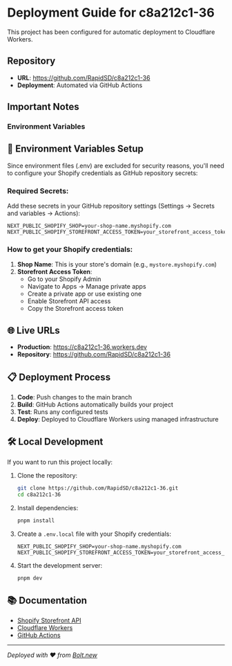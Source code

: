 # Deployment Guide for c8a212c1-36

This project has been configured for automatic deployment to Cloudflare Workers.

## Repository

- **URL**: https://github.com/RapidSD/c8a212c1-36
- **Deployment**: Automated via GitHub Actions

## Important Notes

### Environment Variables


## 🔧 Environment Variables Setup

Since environment files (.env) are excluded for security reasons, you'll need to configure your Shopify credentials as GitHub repository secrets:

### Required Secrets:
Add these secrets in your GitHub repository settings (Settings → Secrets and variables → Actions):

```
NEXT_PUBLIC_SHOPIFY_SHOP=your-shop-name.myshopify.com
NEXT_PUBLIC_SHOPIFY_STOREFRONT_ACCESS_TOKEN=your_storefront_access_token
```

### How to get your Shopify credentials:
1. **Shop Name**: This is your store's domain (e.g., `mystore.myshopify.com`)
2. **Storefront Access Token**: 
   - Go to your Shopify Admin
   - Navigate to Apps → Manage private apps
   - Create a private app or use existing one
   - Enable Storefront API access
   - Copy the Storefront access token

## 🌐 Live URLs

- **Production**: https://c8a212c1-36.workers.dev
- **Repository**: https://github.com/RapidSD/c8a212c1-36

## 📋 Deployment Process

1. **Code**: Push changes to the main branch
2. **Build**: GitHub Actions automatically builds your project
3. **Test**: Runs any configured tests
4. **Deploy**: Deployed to Cloudflare Workers using managed infrastructure

## 🛠️ Local Development

If you want to run this project locally:

1. Clone the repository:
   ```bash
   git clone https://github.com/RapidSD/c8a212c1-36.git
   cd c8a212c1-36
   ```

2. Install dependencies:
   ```bash
   pnpm install
   ```

3. Create a `.env.local` file with your Shopify credentials:
   ```
   NEXT_PUBLIC_SHOPIFY_SHOP=your-shop-name.myshopify.com
   NEXT_PUBLIC_SHOPIFY_STOREFRONT_ACCESS_TOKEN=your_storefront_access_token
   ```

4. Start the development server:
   ```bash
   pnpm dev
   ```

## 📚 Documentation

- [Shopify Storefront API](https://shopify.dev/docs/api/storefront)
- [Cloudflare Workers](https://developers.cloudflare.com/workers/)
- [GitHub Actions](https://docs.github.com/en/actions)

---

*Deployed with ❤️ from [Bolt.new](https://bolt.new)*

